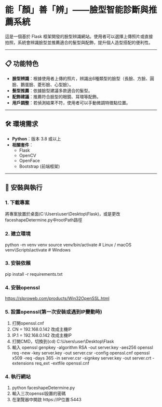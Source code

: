 # 能「顏」善「辨」——臉型智能診斷與推薦系統

這是一個基於 Flask 框架開發的臉型辨識網站。使用者可以選擇上傳照片或直接拍照，系統會辨識臉型並推薦適合的髮型與配飾，提升個人造型搭配的便利性。

---

## 📋 功能特色

- **臉型辨識**：根據使用者上傳的照片，辨識出6種類型的臉型（長臉、方臉、圓臉、鵝蛋臉、菱形臉、心型臉）。
- **髮型推薦**：依據臉型建議多款適合的髮型。
- **配飾建議**：推薦符合臉型的眼鏡、耳環等配飾。
- **用戶調整**：若偵測結果不符，使用者可以手動微調特徵點位置。

---

## 🛠️ 環境需求

- **Python**：版本 3.8 或以上
- **相關套件**：
  - Flask
  - OpenCV
  - OpenFace
  - Bootstrap (前端框架)

---

## 🚀 安裝與執行


### 1. 下載專案
將專案放置於桌面(C:\Users\user\Desktop\Flask)，或是更改faceshapeDetermine.py中rootPath路徑

### 2. 建立環境
python -m venv venv
source venv/bin/activate   # Linux / macOS
venv\Scripts\activate      # Windows

### 3. 安裝依賴
pip install -r requirements.txt

### 4. 安裝openssl
https://slproweb.com/products/Win32OpenSSL.html

### 5. 設置openssl(第一次安裝或遇到IP變動時)
1. 打開openssl.cnf
2. CN = 192.168.0.142 改成主機IP
3. IP.1 = 192.168.0.142 改成主機IP
4. 打開CMD，切換到(cd) C:\Users\user\Desktop\Flask
5. 輸入
openssl genpkey -algorithm RSA -out server.key -aes256
openssl req -new -key server.key -out server.csr -config openssl.cnf
openssl x509 -req -days 365 -in server.csr -signkey server.key -out server.crt -extensions req_ext -extfile openssl.cnf


### 4. 執行網站
1. python faceshapeDetermine.py
2. 輸入三次openssl設置的密碼
3. 在瀏覽器中開啟 https://IP位置:5443


